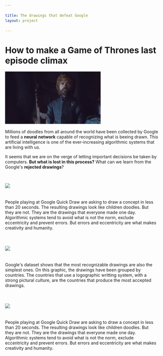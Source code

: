```yaml
---

title: The drawings that defeat Google
layout: project

---
```


# How to make a Game of Thrones last episode climax

![](got.gif)


Millions of doodles from all around the world have been collected by Google to feed a **neural network** capable of recognizing what is beeing drawn. This artificial intelligence is one of the ever-increasing algorithmic systems that are living with us.

It seems that we are on the verge of letting important decisions be taken by computers. **But what is lost in this process?** What can we learn from the Google's **rejected drawings**?

  
<br/>

![](output_2.png)
<br/><br/><br/>
People playing at Google Quick Draw are asking to draw a concept in less than 20 seconds. The resulting drawings look like children doodles. But they are not. They are the drawings that everyone made one day.
Algorithmic systems tend to avoid what is not the norm, exclude eccentricity and prevent errors. But errors and eccentricity are what makes creativity and humanity.<br/><br/><br/><br/>
![](output_3.png)
<br/><br/><br/>Google's dataset shows that the most recognizable drawings are also the simplest ones. On this graphic, the drawings have been grouped by countries. The countries that use a logographic writting system, with a strong pictural culture, are the countries that produce the most accepted drawings.<br/><br/><br/><br/>
![](output_1.png)
<br/><br/><br/>
People playing at Google Quick Draw are asking to draw a concept in less than 20 seconds. The resulting drawings look like children doodles. But they are not. They are the drawings that everyone made one day.
Algorithmic systems tend to avoid what is not the norm, exclude eccentricity and prevent errors. But errors and eccentricity are what makes creativity and humanity.